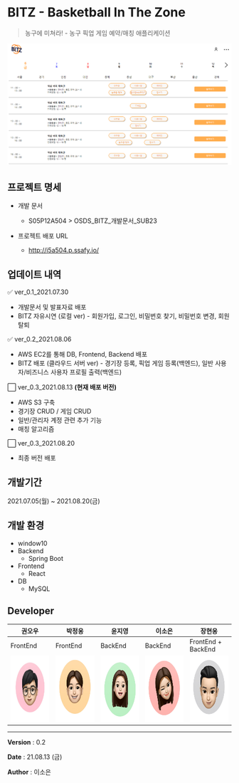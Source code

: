 # BITZ - Basketball In The Zone
> 농구에 미쳐라! - 농구 픽업 게임 예약/매칭 애플리케이션

![image-20210806012922184](README.assets/image-20210806012922184.png)

## 프로젝트 명세
- 개발 문서
  - S05P12A504 > OSDS_BITZ_개발문서_SUB23

- 프로젝트 배포 URL
  - http://i5a504.p.ssafy.io/

## 업데이트 내역
:white_check_mark: ver_0.1_2021.07.30
  - 개발문서 및 발표자료 배포
  - BITZ 자유시연 (로컬 ver) - 회원가입, 로그인, 비밀번호 찾기, 비밀번호 변경, 회원탈퇴

:white_check_mark: ver_0.2_2021.08.06 
  - AWS EC2를 통해 DB, Frontend, Backend 배포
  - BITZ 배포 (클라우드 서버 ver) - 경기장 등록, 픽업 게임 등록(백엔드), 일반 사용자/비즈니스 사용자 프로필 출력(백엔드)

:white_large_square: ver_0.3_2021.08.13 **(현재 배포 버전)**
  - AWS S3 구축
  - 경기장 CRUD / 게임 CRUD
  - 일반/관리자 계정 관련 추가 기능
  - 매칭 알고리즘 

:white_large_square: ver_0.3_2021.08.20
  - 최종 버전 배포


## 개발기간
2021.07.05(월) ~ 2021.08.20(금)

## 개발 환경
- window10
- Backend 
  - Spring Boot 
- Frontend 
  - React
- DB
  - MySQL

## Developer
|권오우|박정웅|윤지영|이소은|장현웅|
| ------ | ------ | ------ | ------ | ------ |
| FrontEnd | FrontEnd | BackEnd | BackEnd | FrontEnd + BackEnd |
| <img src="README.assets/image-20210806013407800.png" alt="image-20210806013407800" width="150" height="150" /> | <img src="README.assets/image-20210806013434556.png" alt="image-20210806013434556" width="150" height="150" /> | <img src="README.assets/image-20210806013539276.png" alt="image-20210806013539276"  width="150" height="150" /> | <img src="README.assets/image-20210806013548354.png" alt="image-20210806013548354"  width="150" height="150" /> | <img src="README.assets/image-20210806013557176.png" alt="image-20210806013557176"  width="150" height="150" /> |

  




------

**Version** : 0.2

**Date** : 21.08.13 (금)

**Author** : 이소은
